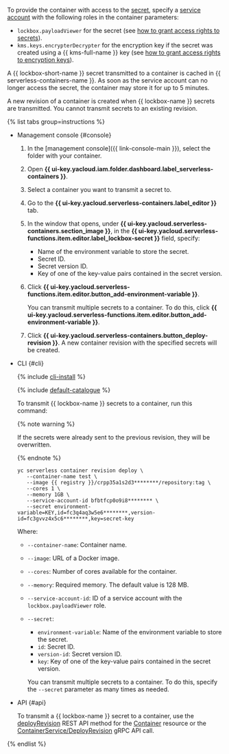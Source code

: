 To provide the container with access to the [secret](../../lockbox/concepts/secret.md), specify a [service account](../../iam/concepts/users/service-accounts.md) with the following roles in the container parameters:
* `lockbox.payloadViewer` for the secret (see [how to grant access rights to secrets](../../lockbox/operations/secret-access.md)).
* `kms.keys.encrypterDecrypter` for the encryption key if the secret was created using a {{ kms-full-name }} key (see [how to grant access rights to encryption keys](../../kms/operations/key-access.md)).

A {{ lockbox-short-name }} secret transmitted to a container is cached in {{ serverless-containers-name }}. As soon as the service account can no longer access the secret, the container may store it for up to 5 minutes.

A new revision of a container is created when {{ lockbox-name }} secrets are transmitted. You cannot transmit secrets to an existing revision.

{% list tabs group=instructions %}

- Management console {#console}

   1. In the [management console]({{ link-console-main }}), select the folder with your container.
   1. Open **{{ ui-key.yacloud.iam.folder.dashboard.label_serverless-containers }}**.
   1. Select a container you want to transmit a secret to.
   1. Go to the **{{ ui-key.yacloud.serverless-containers.label_editor }}** tab.
   1. In the window that opens, under **{{ ui-key.yacloud.serverless-containers.section_image }}**, in the **{{ ui-key.yacloud.serverless-functions.item.editor.label_lockbox-secret }}** field, specify:
      * Name of the environment variable to store the secret.
      * Secret ID.
      * Secret version ID.
      * Key of one of the key-value pairs contained in the secret version.
   1. Click **{{ ui-key.yacloud.serverless-functions.item.editor.button_add-environment-variable }}**.

      You can transmit multiple secrets to a container. To do this, click **{{ ui-key.yacloud.serverless-functions.item.editor.button_add-environment-variable }}**.

   1. Click **{{ ui-key.yacloud.serverless-containers.button_deploy-revision }}**. A new container revision with the specified secrets will be created.

- CLI {#cli}

   {% include [cli-install](../cli-install.md) %}

   {% include [default-catalogue](../default-catalogue.md) %}

   To transmit {{ lockbox-name }} secrets to a container, run this command:

   {% note warning %}

   If the secrets were already sent to the previous revision, they will be overwritten.

   {% endnote %}

   ```
   yc serverless container revision deploy \
      --container-name test \
      --image {{ registry }}/crpp35a1s2d3********/repository:tag \
      --cores 1 \
      --memory 1GB \
      --service-account-id bfbtfcp0o9i8******** \
      --secret environment-variable=KEY,id=fc3q4aq3w5e6********,version-id=fc3gvvz4x5c6********,key=secret-key
   ```

   Where:

   * `--container-name`: Container name.
   * `--image`: URL of a Docker image.
   * `--cores`: Number of cores available for the container.
   * `--memory`: Required memory. The default value is 128 MB.
   * `--service-account-id`: ID of a service account with the `lockbox.payloadViewer` role.
   * `--secret`:
      * `environment-variable`: Name of the environment variable to store the secret.
      * `id`: Secret ID.
      * `version-id`: Secret version ID.
      * `key`: Key of one of the key-value pairs contained in the secret version.

      You can transmit multiple secrets to a container. To do this, specify the `--secret` parameter as many times as needed.

- API {#api}

   To transmit a {{ lockbox-name }} secret to a container, use the [deployRevision](../../serverless-containers/containers/api-ref/Container/deployRevision.md) REST API method for the [Container](../../serverless-containers/containers/api-ref/Container/index.md) resource or the [ContainerService/DeployRevision](../../serverless-containers/containers/api-ref/grpc/container_service.md#DeployRevision) gRPC API call.

{% endlist %}